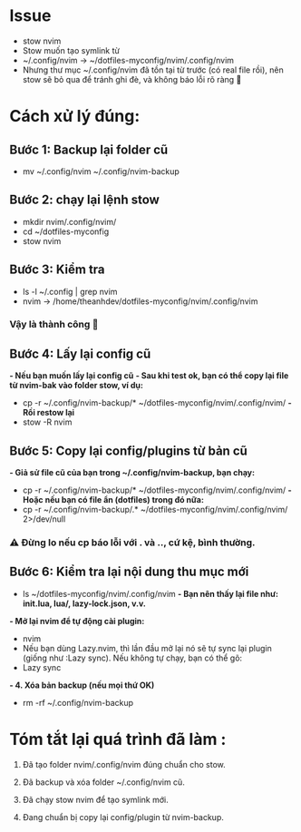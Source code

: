 
#   Issue
-   stow nvim
-   Stow muốn tạo symlink từ 
-   ~/.config/nvim → ~/dotfiles-myconfig/nvim/.config/nvim
-   Nhưng thư mục ~/.config/nvim đã tồn tại từ trước (có real file rồi), nên stow sẽ bỏ qua để tránh ghi đè, và không báo lỗi rõ ràng 😤

#  Cách xử lý đúng:

##  Bước 1: Backup lại folder cũ
-   mv ~/.config/nvim ~/.config/nvim-backup

##  Bước 2: chạy lại lệnh stow
-   mkdir nvim/.config/nvim/   
-   cd ~/dotfiles-myconfig
-   stow nvim    


##  Bước 3: Kiểm tra
-   ls -l ~/.config | grep nvim
-   nvim -> /home/theanhdev/dotfiles-myconfig/nvim/.config/nvim

### Vậy là thành công 🎉


##  Bước 4: Lấy lại config cũ
**- Nếu bạn muốn lấy lại config cũ**
**- Sau khi test ok, bạn có thể copy lại file từ nvim-bak vào folder stow, ví dụ:**
-   cp -r ~/.config/nvim-backup/* ~/dotfiles-myconfig/nvim/.config/nvim/
**- Rồi restow lại**
-   stow -R nvim


##  Bước 5: Copy lại config/plugins từ bản cũ
**- Giả sử file cũ của bạn trong ~/.config/nvim-backup, bạn chạy:**
-   cp -r ~/.config/nvim-backup/* ~/dotfiles-myconfig/nvim/.config/nvim/
**- Hoặc nếu bạn có file ẩn (dotfiles) trong đó nữa:**
-   cp -r ~/.config/nvim-backup/.* ~/dotfiles-myconfig/nvim/.config/nvim/ 2>/dev/null

### ⚠️ Đừng lo nếu cp báo lỗi với . và .., cứ kệ, bình thường.


##  Bước 6: Kiểm tra lại nội dung thu mục mới
-   ls ~/dotfiles-myconfig/nvim/.config/nvim
**- Bạn nên thấy lại file như: init.lua, lua/, lazy-lock.json, v.v.**

**- Mở lại nvim để tự động cài plugin:**
-   nvim
-   Nếu bạn dùng Lazy.nvim, thì lần đầu mở lại nó sẽ tự sync lại plugin (giống như :Lazy sync). Nếu không tự chạy, bạn có thể gõ:
-   Lazy sync

**- 4. Xóa bản backup (nếu mọi thứ OK)**
-   rm -rf ~/.config/nvim-backup


#   Tóm tắt lại quá trình đã làm :
1.  Đã tạo folder nvim/.config/nvim đúng chuẩn cho stow.

2.  Đã backup và xóa folder ~/.config/nvim cũ.

3.  Đã chạy stow nvim để tạo symlink mới.

4.  Đang chuẩn bị copy lại config/plugin từ nvim-backup.
